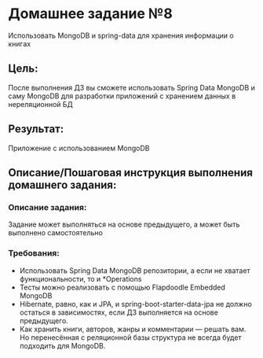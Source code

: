 # Домашнее задание №8
Использовать MongoDB и spring-data для хранения информации о книгах

## Цель:
После выполнения ДЗ вы сможете использовать Spring Data MongoDB и саму MongoDB для разработки приложений с хранением данных в нереляционной БД

## Результат:
Приложение с использованием MongoDB

## Описание/Пошаговая инструкция выполнения домашнего задания:

### Описание задания:
Задание может выполняться на основе предыдущего, а может быть выполнено самостоятельно

### Требования:
* Использовать Spring Data MongoDB репозитории, а если не хватает функциональности, то и *Operations
* Тесты можно реализовать с помощью Flapdoodle Embedded MongoDB
* Hibernate, равно, как и JPA, и spring-boot-starter-data-jpa не должно остаться в зависимостях, если ДЗ выполняется на основе предыдущего.
* Как хранить книги, авторов, жанры и комментарии — решать вам. Но перенесённая с реляционной базы структура не всегда будет подходить для MongoDB.